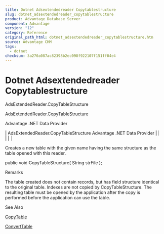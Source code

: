 ```yaml
---
title: Dotnet Adsextendedreader Copytablestructure
slug: dotnet_adsextendedreader_copytablestructure
product: Advantage Database Server
component: Advantage
version: "12"
category: Reference
original_path_html: dotnet_adsextendedreader_copytablestructure.htm
source: Advantage CHM
tags:
  - dotnet
checksum: 3a270a087ac82398b2ec098f922107f151ff04e4
---
```


# Dotnet Adsextendedreader Copytablestructure

AdsExtendedReader.CopyTableStructure

AdsExtendedReader.CopyTableStructure

Advantage .NET Data Provider

| AdsExtendedReader.CopyTableStructure  Advantage .NET Data Provider |  |  |  |  |

Creates a new table with the given name having the same structure as the table opened with this reader.

public void CopyTableStructure( String strFile );

Remarks

The table created does not contain records, but has field structure identical to the original table. Indexes are not copied by CopyTableStructure. The resulting table must be opened by the application after the copy is performed before the application can use the table.

See Also

[CopyTable](dotnet_adsextendedreader_copytable.md)

[ConvertTable](dotnet_adsextendedreader_converttable.md)

